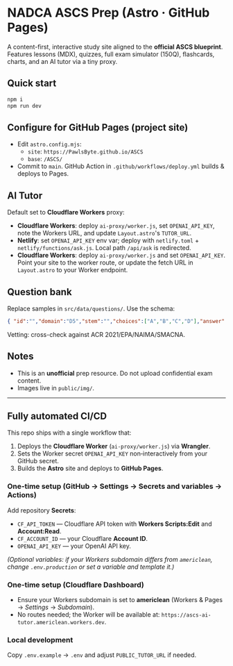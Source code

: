 # NADCA ASCS Prep (Astro · GitHub Pages)

A content-first, interactive study site aligned to the **official ASCS blueprint**. Features lessons (MDX), quizzes, full exam simulator (150Q), flashcards, charts, and an AI tutor via a tiny proxy.

## Quick start
```bash
npm i
npm run dev
```

## Configure for GitHub Pages (project site)
- Edit `astro.config.mjs`:
  - `site`: `https://PawlsByte.github.io/ASCS`
  - `base`: `/ASCS/`
- Commit to `main`. GitHub Action in `.github/workflows/deploy.yml` builds & deploys to Pages.

## AI Tutor
Default set to **Cloudflare Workers** proxy:
- **Cloudflare Workers**: deploy `ai-proxy/worker.js`, set `OPENAI_API_KEY`, note the Workers URL, and update `Layout.astro`'s `TUTOR_URL`.
- **Netlify**: set `OPENAI_API_KEY` env var; deploy with `netlify.toml` + `netlify/functions/ask.js`. Local path `/api/ask` is redirected.
- **Cloudflare Workers**: deploy `ai-proxy/worker.js` and set `OPENAI_API_KEY`. Point your site to the worker route, or update the fetch URL in `Layout.astro` to your Worker endpoint.

## Question bank
Replace samples in `src/data/questions/`. Use the schema:
```json
{ "id":"","domain":"D5","stem":"","choices":["A","B","C","D"],"answer":2,"explanation":"","sources":[{"ref":"ACR 2021"}],"provenance":[{"site":"ITExams"}],"confidence":"verified" }
```
Vetting: cross-check against ACR 2021/EPA/NAIMA/SMACNA.

## Notes
- This is an **unofficial** prep resource. Do not upload confidential exam content.
- Images live in `public/img/`.

---

## Fully automated CI/CD

This repo ships with a single workflow that:
1) Deploys the **Cloudflare Worker** (`ai-proxy/worker.js`) via **Wrangler**.
2) Sets the Worker secret `OPENAI_API_KEY` non‑interactively from your GitHub secret.
3) Builds the **Astro** site and deploys to **GitHub Pages**.

### One‑time setup (GitHub → Settings → Secrets and variables → Actions)
Add repository **Secrets**:
- `CF_API_TOKEN` — Cloudflare API token with **Workers Scripts:Edit** and **Account:Read**.
- `CF_ACCOUNT_ID` — your Cloudflare **Account ID**.
- `OPENAI_API_KEY` — your OpenAI API key.

*(Optional variables: if your Workers subdomain differs from `americlean`, change `.env.production` or set a variable and template it.)*

### One‑time setup (Cloudflare Dashboard)
- Ensure your Workers subdomain is set to **americlean** (Workers & Pages → *Settings* → *Subdomain*).
- No routes needed; the Worker will be available at: `https://ascs-ai-tutor.americlean.workers.dev`.

### Local development
Copy `.env.example` → `.env` and adjust `PUBLIC_TUTOR_URL` if needed.
